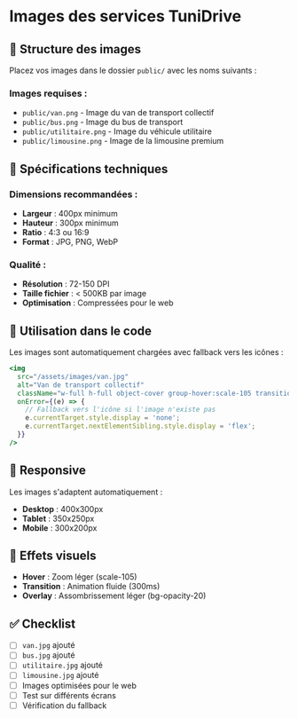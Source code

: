 # Images des services TuniDrive

## 📁 Structure des images

Placez vos images dans le dossier `public/` avec les noms suivants :

### Images requises :
- `public/van.png` - Image du van de transport collectif
- `public/bus.png` - Image du bus de transport
- `public/utilitaire.png` - Image du véhicule utilitaire
- `public/limousine.png` - Image de la limousine premium

## 🎨 Spécifications techniques

### Dimensions recommandées :
- **Largeur** : 400px minimum
- **Hauteur** : 300px minimum
- **Ratio** : 4:3 ou 16:9
- **Format** : JPG, PNG, WebP

### Qualité :
- **Résolution** : 72-150 DPI
- **Taille fichier** : < 500KB par image
- **Optimisation** : Compressées pour le web

## 🔧 Utilisation dans le code

Les images sont automatiquement chargées avec fallback vers les icônes :

```jsx
<img 
  src="/assets/images/van.jpg" 
  alt="Van de transport collectif"
  className="w-full h-full object-cover group-hover:scale-105 transition-transform duration-300"
  onError={(e) => {
    // Fallback vers l'icône si l'image n'existe pas
    e.currentTarget.style.display = 'none';
    e.currentTarget.nextElementSibling.style.display = 'flex';
  }}
/>
```

## 📱 Responsive

Les images s'adaptent automatiquement :
- **Desktop** : 400x300px
- **Tablet** : 350x250px  
- **Mobile** : 300x200px

## 🎯 Effets visuels

- **Hover** : Zoom léger (scale-105)
- **Transition** : Animation fluide (300ms)
- **Overlay** : Assombrissement léger (bg-opacity-20)

## ✅ Checklist

- [ ] `van.jpg` ajouté
- [ ] `bus.jpg` ajouté  
- [ ] `utilitaire.jpg` ajouté
- [ ] `limousine.jpg` ajouté
- [ ] Images optimisées pour le web
- [ ] Test sur différents écrans
- [ ] Vérification du fallback
